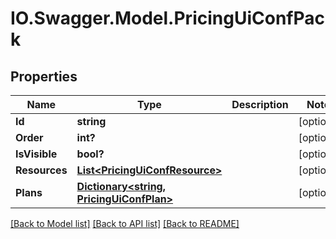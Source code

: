# IO.Swagger.Model.PricingUiConfPack
## Properties

Name | Type | Description | Notes
------------ | ------------- | ------------- | -------------
**Id** | **string** |  | [optional] 
**Order** | **int?** |  | [optional] 
**IsVisible** | **bool?** |  | [optional] 
**Resources** | [**List&lt;PricingUiConfResource&gt;**](PricingUiConfResource.md) |  | [optional] 
**Plans** | [**Dictionary&lt;string, PricingUiConfPlan&gt;**](PricingUiConfPlan.md) |  | [optional] 

[[Back to Model list]](../README.md#documentation-for-models) [[Back to API list]](../README.md#documentation-for-api-endpoints) [[Back to README]](../README.md)

